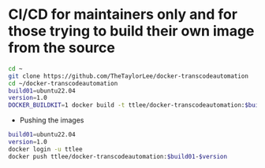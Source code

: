 # CI/CD for maintainers only and for those trying to build their own image from the source
```sh
cd ~
git clone https://github.com/TheTaylorLee/docker-transcodeautomation
cd ~/docker-transcodeautomation
build01=ubuntu22.04
version=1.0
DOCKER_BUILDKIT=1 docker build -t ttlee/docker-transcodeautomation:$build-$version .
```

- Pushing the images
```sh
build01=ubuntu22.04
version=1.0
docker login -u ttlee
docker push ttlee/docker-transcodeautomation:$build01-$version
```